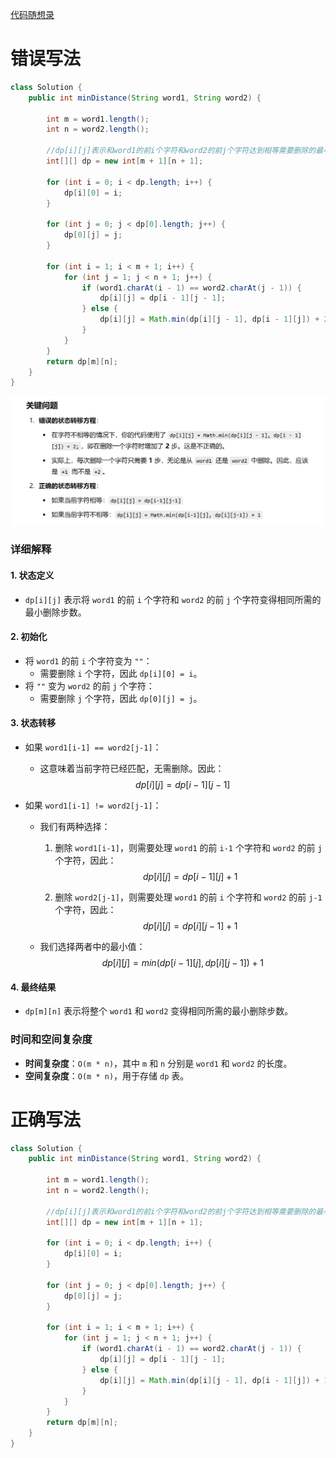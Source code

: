 [代码随想录](https://www.programmercarl.com/0583.两个字符串的删除操作.html)



# 错误写法

```java
class Solution {
    public int minDistance(String word1, String word2) {

        int m = word1.length();
        int n = word2.length();

        //dp[i][j]表示和word1的前i个字符和word2的前j个字符达到相等需要删除的最小步数
        int[][] dp = new int[m + 1][n + 1];

        for (int i = 0; i < dp.length; i++) {
            dp[i][0] = i;
        }

        for (int j = 0; j < dp[0].length; j++) {
            dp[0][j] = j;
        }

        for (int i = 1; i < m + 1; i++) {
            for (int j = 1; j < n + 1; j++) {
                if (word1.charAt(i - 1) == word2.charAt(j - 1)) {
                    dp[i][j] = dp[i - 1][j - 1];
                } else {
                    dp[i][j] = Math.min(dp[i][j - 1], dp[i - 1][j]) + 2;
                }
            }
        }
        return dp[m][n];
    }
}
```







![{6014D978-5179-4F77-B876-275DE11956D2}](assets/{6014D978-5179-4F77-B876-275DE11956D2}.png)





### **详细解释**

#### 1. **状态定义**

- `dp[i][j]` 表示将 `word1` 的前 `i` 个字符和 `word2` 的前 `j` 个字符变得相同所需的最小删除步数。

#### 2. **初始化**

- 将 `word1` 的前 `i` 个字符变为 `""`：
  - 需要删除 `i` 个字符，因此 `dp[i][0] = i`。
- 将 `""` 变为 `word2` 的前 `j` 个字符：
  - 需要删除 `j` 个字符，因此 `dp[0][j] = j`。

#### 3. **状态转移**

- 如果 `word1[i-1] == word2[j-1]`：

  - 这意味着当前字符已经匹配，无需删除。因此：
    $$
     dp[i][j]=dp[i−1][j−1]
    $$
    

- 如果 `word1[i-1] != word2[j-1]`：

  - 我们有两种选择：

    1. 删除 `word1[i-1]`，则需要处理 `word1` 的前 `i-1` 个字符和 `word2` 的前 `j` 个字符，因此：
       $$
       dp[i][j]=dp[i−1][j]+1
       $$
       
    2. 删除 `word2[j-1]`，则需要处理 `word1` 的前 `i` 个字符和 `word2` 的前 `j-1` 个字符，因此：
       $$
        dp[i][j]=dp[i][j−1]+1
       $$
       
    
  - 我们选择两者中的最小值： 
    $$
    dp[i][j]=min⁡(dp[i−1][j],dp[i][j−1])+1
    $$
    

#### 4. **最终结果**

- `dp[m][n]` 表示将整个 `word1` 和 `word2` 变得相同所需的最小删除步数。

### **时间和空间复杂度**

- **时间复杂度**：`O(m * n)`，其中 `m` 和 `n` 分别是 `word1` 和 `word2` 的长度。
- **空间复杂度**：`O(m * n)`，用于存储 `dp` 表。







# 正确写法

```java
class Solution {
    public int minDistance(String word1, String word2) {

        int m = word1.length();
        int n = word2.length();

        //dp[i][j]表示和word1的前i个字符和word2的前j个字符达到相等需要删除的最小步数
        int[][] dp = new int[m + 1][n + 1];

        for (int i = 0; i < dp.length; i++) {
            dp[i][0] = i;
        }

        for (int j = 0; j < dp[0].length; j++) {
            dp[0][j] = j;
        }

        for (int i = 1; i < m + 1; i++) {
            for (int j = 1; j < n + 1; j++) {
                if (word1.charAt(i - 1) == word2.charAt(j - 1)) {
                    dp[i][j] = dp[i - 1][j - 1];
                } else {
                    dp[i][j] = Math.min(dp[i][j - 1], dp[i - 1][j]) + 1;
                }
            }
        }
        return dp[m][n];
    }
}
```

